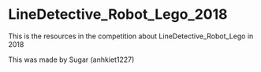 # LineDetective_Robot_Lego_2018

This is the resources in the competition about LineDetective_Robot_Lego in 2018

This was made by Sugar (anhkiet1227)
